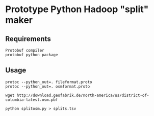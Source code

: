 # Prototype Python Hadoop "split" maker 

## Requirements 

    Protobuf compiler 
    protobuf python package 


## Usage 

    protoc --python_out=. fileformat.proto
    protoc --python_out=. osmformat.proto 

    wget http://download.geofabrik.de/north-america/us/district-of-columbia-latest.osm.pbf

    python splitosm.py > splits.tsv
    


